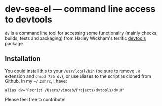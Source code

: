 # dev-sea-el — command line access to devtools

`dv` is a command line tool for accessing some functionality (mainly checks,
builds, tests and packaging) from Hadley Wickham's terrific
[devtools](https://github.com/hadley/devtools) package.

## Installation

You could install this to your `/usr/local/bin` (be sure to remove `.R`
extension and `chmod 755 dv`), or use aliases to the script as cloned from
Github. In my `~/.zshrc`, I have:

    alias dv="Rscript /Users/vinceb/Projects/dvtools/dv.R"

Please feel free to contribute!
